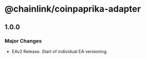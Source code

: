 # @chainlink/coinpaprika-adapter

## 1.0.0

### Major Changes

- EAv2 Release. Start of individual EA versioning.
